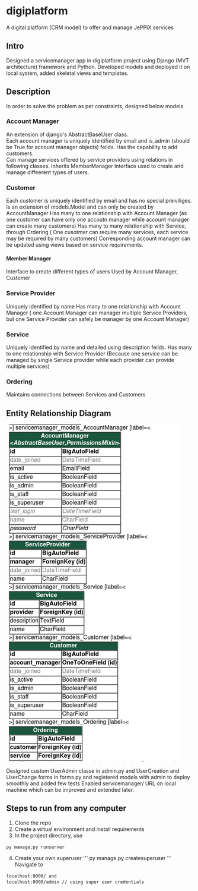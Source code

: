 # digiplatform
A digital platform (CRM model) to offer and manage JePPIX services  

## Intro 
Designed a servicemanager app in digiplatform project using Django (MVT architecture) framework and Python. 
Developed models and deployed it on local system, added skeletal views and templates. 

## Description
In order to solve the problem as per constraints, designed below models

### Account Manager
An extension of django's AbstractBaseUser class.  
Each account manager is uniquely identified by email and is_admin (should be True for account manager objects) feilds. 
Has the capability to add customers.  
Can manage services offered by service providers using relations in following classes. 
Inherits MemberManager interface used to create and manage diffeerent types of users.

### Customer
Each customer is uniquely identified by email and has no special preiviliges. Is an extension of models.Model and can only be created by AccountManager
Has many to one relationship with Account Manager (as one customer can have only one accoutn manager while account manager can create many customers)
Has many to many relationship with Service, through Ordering ( One cusotmer can require many services, each service may be required by many customers) 
Corresponding account manager can be updated using views based on service requirements. 

#### Member Manager
Interface to create different types of users
Used by Account Manager, Customer 

### Service Provider
Uniquely identified by name 
Has many to one relationship with Account Manager ( one Account Manager can manager multiple Service Providers, but one Service Provider can safely be manager by one Account Manager)

### Service
Uniquely identified by name and detailed using description feilds. 
Has many to one relationship with Service Provider (Because one service can be managed by single Service provider while each provider can provide multiple services)

### Ordering
Maintains connections between Services and Customers 

## Entity Relationship Diagram
![Digital platform's service manager app - Entities and Relations](entity_relation_diagram.png)

Designed custom UserAdmin classe in admin.py and 
UserCreation and UserChange forms in forms.py and registered models with admin to deploy smoothly and added few tests
Enabled servicemanager/ URL on local machine which can be improved and extended later. 

## Steps to run from any computer

1. Clone the repo
3. Create a virtual environment and install requirements
4. In the project directory, use 
```
py manage.py runserver
```
4. Create your own superuser
'''
py manage.py createsuperuser
'''
Navigate to
```
localhost:8000/ and
localhost:8000/admin // using super user credentials 
```




